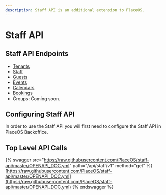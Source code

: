 ```yaml
---
description: Staff API is an additional extension to PlaceOS.
---
```


# Staff API

## Staff API Endpoints

* [Tenants](tenants.md)
* [Staff](people-staff.md)
* [Guests](guests.md)
* [Events](events.md)
* [Calendars](calendars.md)
* [Bookings](bookings.md)
* Groups: Coming soon.

## Configuring Staff API

In order to use the Staff API you will first need to configure the Staff API in PlaceOS Backoffice.

## Top Level API Calls

{% swagger src="https://raw.githubusercontent.com/PlaceOS/staff-api/master/OPENAPI_DOC.yml" path="/api/staff/v1" method="get" %}
[https://raw.githubusercontent.com/PlaceOS/staff-api/master/OPENAPI_DOC.yml](https://raw.githubusercontent.com/PlaceOS/staff-api/master/OPENAPI_DOC.yml)
{% endswagger %}

